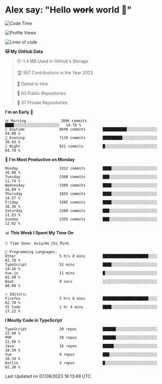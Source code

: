 # Alex say: "Hello ~~work~~ world 🐾"

<!--START_SECTION:waka-->
![Code Time](http://img.shields.io/badge/Code%20Time-853%20hrs%2037%20mins-blue)

![Profile Views](http://img.shields.io/badge/Profile%20Views-0-blue)

![Lines of code](https://img.shields.io/badge/From%20Hello%20World%20I%27ve%20Written-41.0%20million%20lines%20of%20code-blue)

**🐱 My GitHub Data** 

> 📦 1.4 MB Used in GitHub's Storage 
 > 
> 🏆 957 Contributions in the Year 2023
 > 
> 💼 Opted to Hire
 > 
> 📜 63 Public Repositories 
 > 
> 🔑 37 Private Repositories 
 > 
**I'm an Early 🐤** 

```text
🌞 Morning                2896 commits        ████░░░░░░░░░░░░░░░░░░░░░   14.78 % 
🌆 Daytime                8640 commits        ███████████░░░░░░░░░░░░░░   44.09 % 
🌃 Evening                7139 commits        █████████░░░░░░░░░░░░░░░░   36.43 % 
🌙 Night                  921 commits         █░░░░░░░░░░░░░░░░░░░░░░░░   04.70 % 
```
📅 **I'm Most Productive on Monday** 

```text
Monday                   3312 commits        ████░░░░░░░░░░░░░░░░░░░░░   16.90 % 
Tuesday                  2300 commits        ███░░░░░░░░░░░░░░░░░░░░░░   11.74 % 
Wednesday                3309 commits        ████░░░░░░░░░░░░░░░░░░░░░   16.89 % 
Thursday                 2855 commits        ████░░░░░░░░░░░░░░░░░░░░░   14.57 % 
Friday                   3205 commits        ████░░░░░░░░░░░░░░░░░░░░░   16.36 % 
Saturday                 2260 commits        ███░░░░░░░░░░░░░░░░░░░░░░   11.53 % 
Sunday                   2355 commits        ███░░░░░░░░░░░░░░░░░░░░░░   12.02 % 
```


📊 **This Week I Spent My Time On** 

```text
🕑︎ Time Zone: Asia/Ho_Chi_Minh

💬 Programming Languages: 
Other                    5 hrs 8 mins        █████████████████████░░░░   82.78 % 
TypeScript               52 mins             ████░░░░░░░░░░░░░░░░░░░░░   14.16 % 
Vue.js                   11 mins             █░░░░░░░░░░░░░░░░░░░░░░░░   02.99 % 
Bash                     0 secs              ░░░░░░░░░░░░░░░░░░░░░░░░░   00.08 % 

🔥 Editors: 
Firefox                  5 hrs 8 mins        █████████████████████░░░░   82.78 % 
VS Code                  1 hr 4 mins         ████░░░░░░░░░░░░░░░░░░░░░   17.22 % 
```

**I Mostly Code in TypeScript** 

```text
TypeScript               20 repos            ██████░░░░░░░░░░░░░░░░░░░   22.99 % 
PHP                      20 repos            ██████░░░░░░░░░░░░░░░░░░░   22.99 % 
Java                     16 repos            █████░░░░░░░░░░░░░░░░░░░░   18.39 % 
Vue                      9 repos             ███░░░░░░░░░░░░░░░░░░░░░░   10.34 % 
Kotlin                   2 repos             █░░░░░░░░░░░░░░░░░░░░░░░░   02.30 % 
```




 Last Updated on 07/08/2023 19:13:49 UTC
<!--END_SECTION:waka-->
